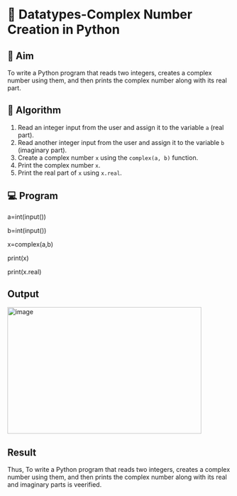 # 🧮 Datatypes-Complex Number Creation in Python

## 🎯 Aim
To write a Python program that reads two integers, creates a complex number using them, and then prints the complex number along with its real part.

## 🧠 Algorithm
1. Read an integer input from the user and assign it to the variable `a` (real part).
2. Read another integer input from the user and assign it to the variable `b` (imaginary part).
3. Create a complex number `x` using the `complex(a, b)` function.
4. Print the complex number `x`.
5. Print the real part of `x` using `x.real`.

## 💻 Program
a=int(input()) 

b=int(input()) 

x=complex(a,b) 

print(x) 

print(x.real)

## Output
<img width="437" height="285" alt="image" src="https://github.com/user-attachments/assets/aaf01113-de63-40de-af6b-123457775620" />

## Result
Thus, To write a Python program that reads two integers, creates a complex number using them, and then prints the complex number along with its real and imaginary parts is veerified.
